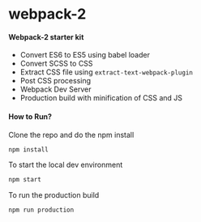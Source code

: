 # webpack-2

#### Webpack-2 starter kit 

* Convert ES6 to ES5 using babel loader
* Convert SCSS to CSS
* Extract CSS file using `extract-text-webpack-plugin`
* Post CSS processing
* Webpack Dev Server
* Production build with minification of CSS and JS

#### How to Run?
Clone the repo and do the npm install 
```sh
npm install
```

To start the local dev environment
```sh
npm start
```

To run the production build
```sh
npm run production
```